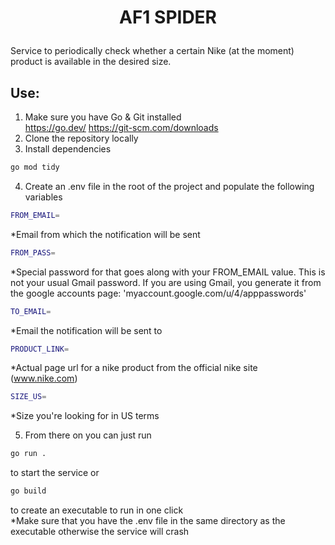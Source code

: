 # <p align="center"> AF1 SPIDER <p align="center">

Service to periodically check whether a certain Nike (at the moment) product is available in the desired size. <br>

## Use:
1. Make sure you have Go & Git installed <br>
https://go.dev/ https://git-scm.com/downloads <br>
2. Clone the repository locally <br>
3. Install dependencies
```bash
go mod tidy
```
4. Create an .env file in the root of the project and populate the following variables <br>
```bash
FROM_EMAIL=
```
*Email from which the notification will be sent <br>
```bash
FROM_PASS=
```
*Special password for that goes along with your FROM_EMAIL value. This is not your usual Gmail password. If you are using Gmail, you generate it from the google accounts page: 'myaccount.google.com/u/4/apppasswords' <br>
```bash
TO_EMAIL=
```
*Email the notification will be sent to <br>
```bash
PRODUCT_LINK=
```
*Actual page url for a nike product from the official nike site (www.nike.com) <br>
```bash
SIZE_US=
```
*Size you're looking for in US terms <br>

5. From there on you can just run 
```bash
go run .
```
to start the service or 
```bash
go build
```
to create an executable to run in one click <br>
*Make sure that you have the .env file in the same directory as the executable otherwise the service will crash
